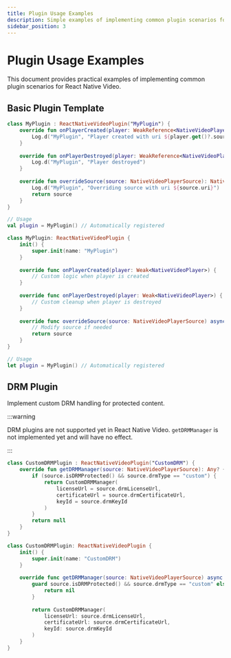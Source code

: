 ```yaml
---
title: Plugin Usage Examples
description: Simple examples of implementing common plugin scenarios for React Native Video
sidebar_position: 3
---
```


# Plugin Usage Examples

This document provides practical examples of implementing common plugin scenarios for React Native Video.

## Basic Plugin Template

```kotlin title="Android"
class MyPlugin : ReactNativeVideoPlugin("MyPlugin") {
    override fun onPlayerCreated(player: WeakReference<NativeVideoPlayer>) {
        Log.d("MyPlugin", "Player created with uri ${player.get()?.source.uri}")
    }
    
    override fun onPlayerDestroyed(player: WeakReference<NativeVideoPlayer>) {
        Log.d("MyPlugin", "Player destroyed")
    }
    
    override fun overrideSource(source: NativeVideoPlayerSource): NativeVideoPlayerSource {
        Log.d("MyPlugin", "Overriding source with uri ${source.uri}")
        return source
    }
}

// Usage
val plugin = MyPlugin() // Automatically registered
```

```swift title="iOS"
class MyPlugin: ReactNativeVideoPlugin {
    init() {
        super.init(name: "MyPlugin")
    }
    
    override func onPlayerCreated(player: Weak<NativeVideoPlayer>) {
        // Custom logic when player is created
    }
    
    override func onPlayerDestroyed(player: Weak<NativeVideoPlayer>) {
        // Custom cleanup when player is destroyed
    }
    
    override func overrideSource(source: NativeVideoPlayerSource) async -> NativeVideoPlayerSource {
        // Modify source if needed
        return source
    }
}

// Usage
let plugin = MyPlugin() // Automatically registered
```

## DRM Plugin

Implement custom DRM handling for protected content.

:::warning

DRM plugins are not supported yet in React Native Video. `getDRMManager` is not implemented yet and will have no effect.

:::

```kotlin title="Android"
class CustomDRMPlugin : ReactNativeVideoPlugin("CustomDRM") {
    override fun getDRMManager(source: NativeVideoPlayerSource): Any? {
        if (source.isDRMProtected() && source.drmType == "custom") {
            return CustomDRMManager(
                licenseUrl = source.drmLicenseUrl,
                certificateUrl = source.drmCertificateUrl,
                keyId = source.drmKeyId
            )
        }
        return null
    }
}
```

```swift title="iOS"
class CustomDRMPlugin: ReactNativeVideoPlugin {
    init() {
        super.init(name: "CustomDRM")
    }
    
    override func getDRMManager(source: NativeVideoPlayerSource) async -> Any? {
        guard source.isDRMProtected() && source.drmType == "custom" else {
            return nil
        }
        
        return CustomDRMManager(
            licenseUrl: source.drmLicenseUrl,
            certificateUrl: source.drmCertificateUrl,
            keyId: source.drmKeyId
        )
    }
}
```